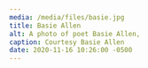 ```yaml
---
media: /media/files/basie.jpg
title: Basie Allen
alt: A photo of poet Basie Allen,
caption: Courtesy Basie Allen
date: 2020-11-16 10:26:00 -0500
---
```

